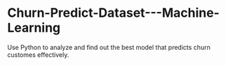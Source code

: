 # Churn-Predict-Dataset---Machine-Learning
Use Python to analyze and find out the best model that predicts churn customes effectively.
